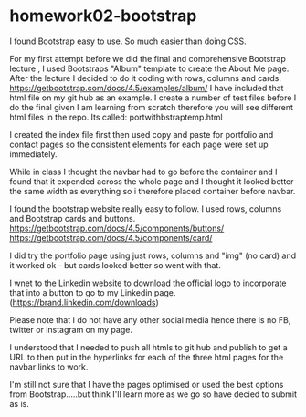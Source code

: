 # homework02-bootstrap
I found Bootstrap  easy to use. So much easier than doing CSS.

For my first attempt before we did the final and comprehensive Bootstrap lecture , I used Bootstraps "Album" template to create the About Me page. After the lecture I decided to do it coding with rows, columns and cards.
https://getbootstrap.com/docs/4.5/examples/album/
I have included that html file on my git hub as an example. I create a number of test files before I do the final given I am learning from scratch therefore you will see different html files in the repo.
Its called: portwithbstraptemp.html


I created the index file first then used copy and paste for portfolio and contact pages so the consistent elements for each page were set up immediately.

While in class I thought the navbar had to go before the container and I found that it expended across the whole page and I thought it looked better the same width as everything so i therefore placed container before navbar.

I found the bootstrap website really easy to follow.
I used rows, columns and Bootstrap cards and buttons.
https://getbootstrap.com/docs/4.5/components/buttons/
https://getbootstrap.com/docs/4.5/components/card/


I did try the portfolio page using just rows, columns and "img" (no card) and it worked ok - but cards looked better so went with that.

I wnet to the Linkedin website to download the official logo to incorporate that into a button to go to my Linkedin page. (https://brand.linkedin.com/downloads)


Please note that I do not have any other social media hence there is no FB, twitter or instagram on my page.

I understood that I needed to push all htmls to git hub and publish to get a URL to then put in the hyperlinks for each of the three html pages for the navbar links to work.

I'm still not sure that I have the pages optimised or used the best options from Bootstrap.....but think I'll learn more as we go so have decied to submit as is. 
